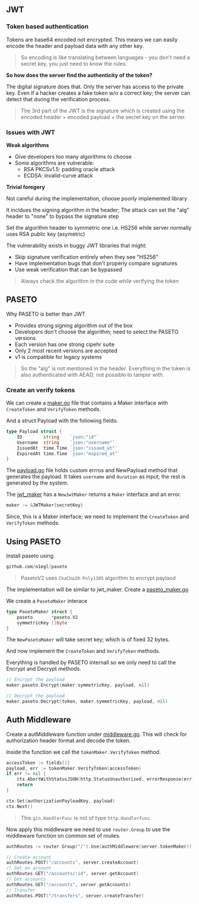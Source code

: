 ## JWT

### Token based authentication

Tokens are base64 encoded not encrypted. This means we can easily encode the header and payload data with any other key.

> So encoding is like translating between languages - you don't need a secret key, you just need to know the rules.

**So how does the server find the authenticity of the token?**

The digital signature does that. Only the server has access to the private key. Even if a hacker creates a fake token w/o a correct key; the server can detect that during the verification process.

> The 3rd part of the JWT is the signature which is created using the encoded header + encoded payload + the secret key on the server.

### Issues with JWT

**Weak algorithms**

- Give developers too many algorithms to choose
- Some algorithms are vulnerable:
    - RSA PKCSv1.5: padding oracle attack
    - ECDSA: invalid-curve attack

**Trivial foregery**

Not careful during the implementation, choose poorly implemented library

It incldues the signing algorithm in the header; The attack can set the "alg" header to "none" to bypass the signature step

Set the algorithm header to symmetric one i.e. HS256 while server normally uses RSA public key (asymetric)

The vulnerability exists in buggy JWT libraries that might:
- Skip signature verification entirely when they see "HS256"
- Have implementation bugs that don't properly compare signatures
- Use weak verification that can be bypassed

> Always check the algorithm in the code while verifying the token

## PASETO

Why PASETO is better than JWT

- Provides strong signing algorithm out of the box
- Developers don't choose the algorithm; need to select the PASETO versions
- Each version has one strong cipehr suite 
- Only 2 most recent versions are accepted
- v1 is compatible for legacy systems

> So the "alg" is not mentioned in the header. Everything in the token is also authenticated with AEAD; not possible to tamper with.

### Create an verify tokens

We can create a [maker.go](../token/maker.go) file that contains a Maker interface with `CreateToken` and `VerifyToken` methods.

And a struct Payload with the following fields:
```go
type Payload struct {
	ID        string    `json:"id"`
	Username  string    `json:"username"`
	IssuedAt  time.Time `json:"issued_at"`
	ExpiredAt time.Time `json:"expired_at"`
}
```

The [payload.go](../token/payload.go) file holds custom errros and NewPayload method that generates the payload. It takes `username` and `duration` as input; the rest is generated by the system.

The [jwt_maker](../token/jwt_maker.go) has a `NewJwtMaker` returns a `Maker` interface and an error.
```go
maker := &JWTMaker{secretKey}
```

Since, this is a Maker interface; we need to implement the `CreateToken` and `VerifyToken` methods.

## Using PASETO

Install paseto using

```go
github.com/o1egl/paseto
```

> PasetoV2 uses `ChaCha20-Poly1305` algorithm to encrypt paylaod

The implementation will be similar to jwt_maker. Create a [paseto_maker.go](../token/paseto_maker.go)

We create a `PasetoMaker` interace

```go
type PasetoMaker struct {
	paseto       *paseto.V2
	symmetricKey []byte
}
```

The `NewPasetoMaker` will take secret key; which is of fixed 32 bytes.

And now implement the `CreateToken` and `VerifyToken` methods.

Everything is handled by PASETO internall so we only need to call the Encrypt and Decrypt methods.

```go
// Encrypt the payload
maker.paseto.Encrypt(maker.symmetricKey, payload, nil)

// Decrypt the payload
maker.paseto.Decrypt(token, maker.symmetricKey, payload, nil)
```

## Auth Middleware

Create a autMiddleware function under [middleware.go](../api/middleware.go). This will check for authorization header format and decode the token.

Inside the function we call the `tokenMaker.VerifyToken` method. 

```go
accessToken := fields[1]
payload, err := tokenMaker.VerifyToken(accessToken)
if err != nil {
	ctx.AbortWithStatusJSON(http.StatusUnauthorized, errorResponse(err))
	return
}

ctx.Set(authorizationPayloadKey, payload)
ctx.Next()
```

> This `gin.HandlerFunc` is not of type `http.HandlerFunc`.

Now apply this middleware we need to use `router.Group` to use the middleware function on common set of routes.

```go
authRoutes := router.Group("/").Use(authMiddleware(server.tokenMaker))

// Create account
authRoutes.POST("/accounts", server.createAccount)
// Get an account
authRoutes.GET("/accounts/:id", server.getAccount)
// Get accounts
authRoutes.GET("/accounts", server.getAccounts)
// Transfer
authRoutes.POST("/transfers", server.createTransfer)
```
